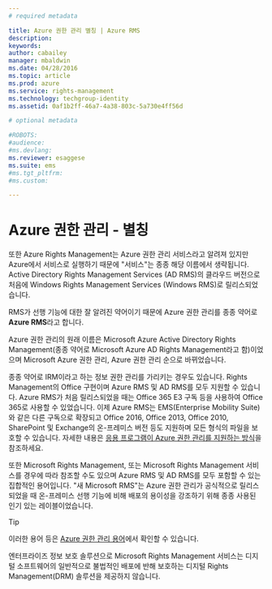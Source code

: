 ```yaml
---
# required metadata

title: Azure 권한 관리 별칭 | Azure RMS
description:
keywords:
author: cabailey
manager: mbaldwin
ms.date: 04/28/2016
ms.topic: article
ms.prod: azure
ms.service: rights-management
ms.technology: techgroup-identity
ms.assetid: 0af1b2ff-46a7-4a38-803c-5a730e4ff56d

# optional metadata

#ROBOTS:
#audience:
#ms.devlang:
ms.reviewer: esaggese
ms.suite: ems
#ms.tgt_pltfrm:
#ms.custom:

---
```



# Azure 권한 관리 - 별칭

또한 Azure Rights Management는 Azure 권한 관리 서비스라고 알려져 있지만 Azure에서 서비스로 실행하기 때문에 "서비스"는 종종 해당 이름에서 생략됩니다. Active Directory Rights Management Services (AD RMS)의 클라우드 버전으로 처음에 Windows Rights Management Services (Windows RMS)로 릴리스되었습니다.

RMS가 선행 기능에 대한 잘 알려진 약어이기 때문에 Azure 권한 관리를 종종 약어로 **Azure RMS**라고 합니다.

Azure 권한 관리의 원래 이름은 Microsoft Azure Active Directory Rights Management(종종 약어로 Microsoft Azure AD Rights Management라고 함)이었으며 Microsoft Azure 권한 관리, Azure 권한 관리 순으로 바뀌었습니다.

종종 약어로 IRM이라고 하는 정보 권한 관리를 가리키는 경우도 있습니다. Rights Management의 Office 구현이며 Azure RMS 및 AD RMS를 모두 지원할 수 있습니다.  Azure RMS가 처음 릴리스되었을 때는 Office 365 E3 구독 등을 사용하여 Office 365로 사용할 수 있었습니다. 이제 Azure RMS는 EMS(Enterprise Mobility Suite)와 같은 다른 구독으로 확장되고 Office 2016, Office 2013, Office 2010, SharePoint 및 Exchange의 온-프레미스 버전 등도 지원하며 모든 형식의 파일을 보호할 수 있습니다. 자세한 내용은 [응용 프로그램이 Azure 권한 관리를 지원하는 방식](applications-support.md)을 참조하세요.

또한 Microsoft Rights Management, 또는 Microsoft Rights Management 서비스를 경우에 따라 참조할 수도 있으며 Azure RMS 및 AD RMS를 모두 포함할 수 있는 집합적인 용어입니다.  "새 Microsoft RMS"는 Azure 권한 관리가 공식적으로 릴리스되었을 때 온-프레미스 선행 기능에 비해 배포의 용이성을 강조하기 위해 종종 사용된 인기 있는 레이블이었습니다.

> [!TIP]
> 이러한 용어 등은 [Azure 권한 관리 용어](../get-started/terminology.md)에서 확인할 수 있습니다.

엔터프라이즈 정보 보호 솔루션으로 Microsoft Rights Management 서비스는 디지털 소프트웨어의 일반적으로 불법적인 배포에 반해 보호하는 디지털 Rights Management(DRM) 솔루션을 제공하지 않습니다. 



<!--HONumber=Apr16_HO3-->


